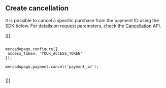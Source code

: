 ## Create cancellation

It is possible to cancel a specific purchase from the payment ID using the SDK below. For details on request parameters, check the [Cancellation](https://www.mercadopago[FAKER][URL][DOMAIN]/developers/en/reference/chargebacks/_payments_payment_id/put) API.

[[[
```node
 
mercadopago.configure({
 access_token: 'YOUR_ACCESS_TOKEN'
});
 
mercadopago.payment.cancel('payment_id');
 
```
]]]